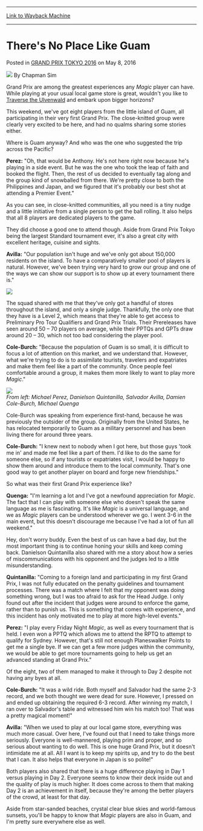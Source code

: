 
---
[Link to Wayback Machine](https://web.archive.org/web/20160629182654/http://magic.wizards.com/en/events/coverage/gptok16/theres-no-place-guam-2016-05-08)

[_metadata_:author]:- "Chapman Sim"
[_metadata_:description]:- "Grand Prix are among the greatest experiences any Magic player can have. While playing at your usual local game store is great, wouldn't you like to [autocard]Traverse the Ulvenwald[/autocard] and embark upon bigger horizons?&#13; &#13; This weekend, we've got eight players from the little island of Guam, all participating in their very first Grand Prix. The close-knitted group were clearly very excited to be here, and had no qualms sharing some stories either.&#13; &#13; Where is Guam anyway? And who was the one who suggested the trip across the Pacific?"
[_metadata_:generator]:- "Drupal 7 (http://drupal.org)"
[_metadata_:node]:- "1021406"
[_metadata_:publish_date]:- "2016-05-08"
[_metadata_:source]:- "div-main-content"
[_metadata_:title]:- "There's No Place Like Guam"
[_metadata_:wayback_capture_timestamp]:- "2016-06-29 18:26:54"
[_metadata_:wayback_raw_url]:- "https://web.archive.org/web/20160629182654id_/http://magic.wizards.com/en/events/coverage/gptok16/theres-no-place-guam-2016-05-08"
[_metadata_:wayback_url]:- "http://magic.wizards.com/en/events/coverage/gptok16/theres-no-place-guam-2016-05-08"
---


There's No Place Like Guam
==========================



 Posted in [GRAND PRIX TOKYO 2016](/en/events/coverage/gptok16)
 on May 8, 2016 






![](https://media.magic.wizards.com/styles/auth_small/public/images/person/chapman.jpg)
By Chapman Sim











Grand Prix are among the greatest experiences any *Magic* player can have. While playing at your usual local game store is great, wouldn't you like to [Traverse the Ulvenwald](http://gatherer.wizards.com/Pages/Card/Details.aspx?name=Traverse+the+Ulvenwald) and embark upon bigger horizons?


This weekend, we've got eight players from the little island of Guam, all participating in their very first Grand Prix. The close-knitted group were clearly very excited to be here, and had no qualms sharing some stories either.


Where is Guam anyway? And who was the one who suggested the trip across the Pacific?



**Perez:** "Oh, that would be Anthony. He's not here right now because he's playing in a side event. But he was the one who took the leap of faith and booked the flight. Then, the rest of us decided to eventually tag along and the group kind of snowballed from there. We're pretty close to both the Philippines and Japan, and we figured that it's probably our best shot at attending a Premier Event."


As you can see, in close-knitted communities, all you need is a tiny nudge and a little initiative from a single person to get the ball rolling. It also helps that all 8 players are dedicated players to the game.


They did choose a good one to attend though. Aside from Grand Prix Tokyo being the largest Standard tournament ever, it's also a great city with excellent heritage, cuisine and sights.


**Avilla:** "Our population isn't huge and we've only got about 150,000 residents on the island. To have a comparatively smaller pool of players is natural. However, we've been trying very hard to grow our group and one of the ways we can show our support is to show up at every tournament there is."


![](https://media.wizards.com/2016/events/gptok16/gpTokyo2016_Day2_GuamPPTQGPT.jpg)


The squad shared with me that they've only got a handful of stores throughout the island, and only a single judge. Thankfully, the only one that they have is a Level 2, which means that they're able to get access to Preliminary Pro Tour Qualifiers and Grand Prix Trials. Their Prereleases have seen around 50 – 70 players on average, while their PPTQs and GPTs draw around 20 – 30, which not too bad considering the player pool.


**Cole-Burch:** "Because the population of Guam is so small, it is difficult to focus a lot of attention on this market, and we understand that. However, what we're trying to do is to assimilate tourists, travelers and expatriates and make them feel like a part of the community. Once people feel comfortable around a group, it makes them more likely to want to play more *Magic*."


![](https://media.wizards.com/2016/events/gptok16/gpTokyo2016_Day2_Guam1.jpg)  
*From left: Michael Perez, Danielson Quintanilla, Salvador Avilla, Damien Cole-Burch, Michael Quenga*


Cole-Burch was speaking from experience first-hand, because he was previously the outsider of the group. Originally from the United States, he has relocated temporarily to Guam as a military personnel and has been living there for around three years.


**Cole-Burch:** "I knew next to nobody when I got here, but those guys 'took me in' and made me feel like a part of them. I'd like to do the same for someone else, so if any tourists or expatriates visit, I would be happy to show them around and introduce them to the local community. That's one good way to get another player on board and forge new friendships."


So what was their first Grand Prix experience like?


**Quenga:** "I'm learning a lot and I've got a newfound appreciation for *Magic*. The fact that I can play with someone else who doesn't speak the same language as me is fascinating. It's like *Magic* is a universal language, and we as *Magic* players can be understood wherever we go. I went 3-6 in the main event, but this doesn't discourage me because I've had a lot of fun all weekend."


Hey, don't worry buddy. Even the best of us can have a bad day, but the most important thing is to continue honing your skills and keep coming back. Danielson Quintanilla also shared with me a story about how a series of miscommunications with his opponent and the judges led to a little misunderstanding.


**Quintanilla:** "Coming to a foreign land and participating in my first Grand Prix, I was not fully educated on the penalty guidelines and tournament processes. There was a match where I felt that my opponent was doing something wrong, but I was too afraid to ask for the Head Judge. I only found out after the incident that judges were around to enforce the game, rather than to punish us. This is something that comes with experience, and this incident has only motivated me to play at more high-level events."


**Perez:** "I play every Friday Night *Magic*, as well as every tournament that is held. I even won a PPTQ which allows me to attend the RPTQ to attempt to qualify for Sydney. However, that's still not enough Planeswalker Points to get me a single bye. If we can get a few more judges within the community, we would be able to get more tournaments going to help us get an advanced standing at Grand Prix."


Of the eight, two of them managed to make it through to Day 2 despite not having any byes at all.


**Cole-Burch:** "It was a wild ride. Both myself and Salvador had the same 2-3 record, and we both thought we were dead for sure. However, I pressed on and ended up obtaining the required 6-3 record. After winning my match, I ran over to Salvador's table and witnessed him win his match too! That was a pretty magical moment!"


**Avilla:** "When we used to play at our local game store, everything was much more casual. Over here, I've found out that I need to take things more seriously. Everyone is well-mannered, playing prim and proper, and so serious about wanting to do well. This is one huge Grand Prix, but it doesn't intimidate me at all. All I want is to keep my spirits up, and try to do the best that I can. It also helps that everyone in Japan is so polite!"


Both players also shared that there is a huge difference playing in Day 1 versus playing in Day 2. Everyone seems to know their deck inside out and the quality of play is much higher. It does come across to them that making Day 2 is an achievement in itself, because they're among the better players of the crowd, at least for that day.



Aside from star-sanded beaches, crystal clear blue skies and world-famous sunsets, you'll be happy to know that *Magic* players are also in Guam, and I'm pretty sure everywhere else as well.







